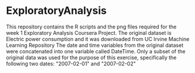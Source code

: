 # ExploratoryAnalysis
This repository contains the R scripts and the png files required for the week 1
 Exploratory Analysis Coursera Project.
The original dataset is  Electric power consumption and it was downloaded from
UC Irvine Machine Learning Repository
The date and time variables from the original dataset were concatenated into one
variable called DateTime.
Only a subset of the original data was used for the purpose of this exercise,
specifically the following two dates: "2007-02-01" and "2007-02-02"
